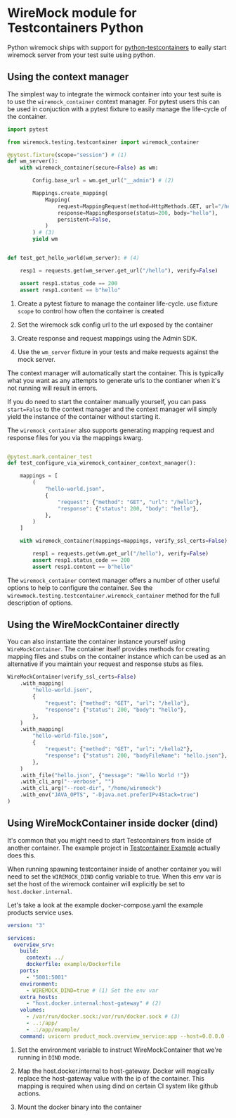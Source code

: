 # WireMock module for Testcontainers Python

Python wiremock ships with support for [python-testcontainers](https://github.com/testcontainers/testcontainers-python) to eaily start wiremock server from your test suite using python.

## Using the context manager

The simplest way to integrate the wirmock container into your test suite is to use the `wiremock_container` context manager. For pytest users this can be
used in conjuction with a pytest fixture to easily manage the life-cycle of the container.

```python
import pytest

from wiremock.testing.testcontainer import wiremock_container

@pytest.fixture(scope="session") # (1)
def wm_server():
    with wiremock_container(secure=False) as wm:

        Config.base_url = wm.get_url("__admin") # (2)

        Mappings.create_mapping(
            Mapping(
                request=MappingRequest(method=HttpMethods.GET, url="/hello"),
                response=MappingResponse(status=200, body="hello"),
                persistent=False,
            )
        ) # (3)
        yield wm


def test_get_hello_world(wm_server): # (4)

    resp1 = requests.get(wm_server.get_url("/hello"), verify=False)

    assert resp1.status_code == 200
    assert resp1.content == b"hello"
```

1. Create a pytest fixture to manage the container life-cycle. use fixture `scope` to control how often the container is created

2. Set the wiremock sdk config url to the url exposed by the container

3. Create response and request mappings using the Admin SDK.

4. Use the `wm_server` fixture in your tests and make requests against the mock server.

The context manager will automatically start the container. This is typically what you want as any attempts to generate urls to the contianer when it's not running will result in errors.

If you do need to start the container manually yourself, you can pass `start=False` to the context manager and the context manager will simply yield the instance of the container without starting it.

The `wiremock_container` also supports generating mapping request and response files for you via the mappings kwarg.

```python

@pytest.mark.container_test
def test_configure_via_wiremock_container_context_manager():

    mappings = [
        (
            "hello-world.json",
            {
                "request": {"method": "GET", "url": "/hello"},
                "response": {"status": 200, "body": "hello"},
            },
        )
    ]

    with wiremock_container(mappings=mappings, verify_ssl_certs=False) as wm:

        resp1 = requests.get(wm.get_url("/hello"), verify=False)
        assert resp1.status_code == 200
        assert resp1.content == b"hello"
```

The `wiremock_container` context manager offers a number of other useful options to help to configure the container. See the `wirewmock.testing.testcontainer.wiremock_container` method for the full description
of options.

## Using the WireMockContainer directly

You can also instantiate the container instance yourself using `WireMockContainer`. The container itself provides methods for creating mapping files and stubs on the container instance which can be used as an alternative
if you maintain your request and response stubs as files.

```python
WireMockContainer(verify_ssl_certs=False)
    .with_mapping(
        "hello-world.json",
        {
            "request": {"method": "GET", "url": "/hello"},
            "response": {"status": 200, "body": "hello"},
        },
    )
    .with_mapping(
        "hello-world-file.json",
        {
            "request": {"method": "GET", "url": "/hello2"},
            "response": {"status": 200, "bodyFileName": "hello.json"},
        },
    )
    .with_file("hello.json", {"message": "Hello World !"})
    .with_cli_arg("--verbose", "")
    .with_cli_arg("--root-dir", "/home/wiremock")
    .with_env("JAVA_OPTS", "-Djava.net.preferIPv4Stack=true")
)
```

## Using WireMockContainer inside docker (dind)

It's common that you might need to start Testcontainers from inside of another container. The example project in [Testcontainer Example](example/docker-compose.yaml) actually does this.

When running spawning testcontainer inside of another container you will need to set the `WIREMOCK_DIND` config variable to true. When this env var is set the host of the wiremock container
will explicitly be set to `host.docker.internal`.

Let's take a look at the example docker-compose.yaml the example products service uses.

```yaml
version: "3"

services:
  overview_srv:
    build:
      context: ../
      dockerfile: example/Dockerfile
    ports:
      - "5001:5001"
    environment:
      - WIREMOCK_DIND=true # (1) Set the env var
    extra_hosts:
      - "host.docker.internal:host-gateway" # (2)
    volumes:
      - /var/run/docker.sock:/var/run/docker.sock # (3)
      - ..:/app/
      - .:/app/example/
    command: uvicorn product_mock.overview_service:app --host=0.0.0.0 --port=5001
```

1. Set the environment variable to instruct WireMockContainer that we're running in `DIND` mode.

2. Map the host.docker.internal to host-gateway. Docker will magically replace the host-gateway value with the ip of the container.
   This mapping is required when using dind on certain CI system like github actions.

3. Mount the docker binary into the container
